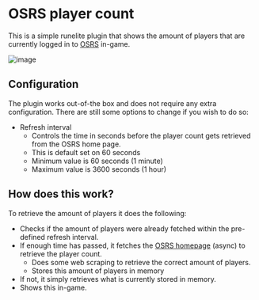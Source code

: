 # OSRS player count

This is a simple runelite plugin that shows the amount of players that are currently logged in to [OSRS](https://oldschool.runescape.com/) in-game.

![image](https://user-images.githubusercontent.com/117227329/199975364-8eea4df3-f208-4efc-ad0e-50f671833966.png)

## Configuration

The plugin works out-of-the box and does not require any extra configuration. There are still some options to change if you wish to do so:

- Refresh interval
  - Controls the time in seconds before the player count gets retrieved from the OSRS home page.
  - This is default set on 60 seconds
  - Minimum value is 60 seconds (1 minute)
  - Maximum value is 3600 seconds (1 hour)

## How does this work?

To retrieve the amount of players it does the following:
- Checks if the amount of players were already fetched within the pre-defined refresh interval.
- If enough time has passed, it fetches the [OSRS homepage](https://oldschool.runescape.com/) (async) to retrieve the player count.
  - Does some web scraping to retrieve the correct amount of players.
  - Stores this amount of players in memory
- If not, it simply retrieves what is currently stored in memory.
- Shows this in-game.
